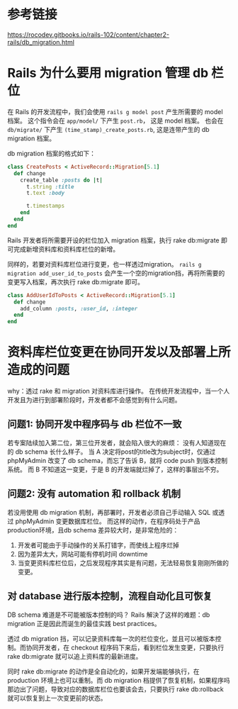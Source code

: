 # 参考链接
https://rocodev.gitbooks.io/rails-102/content/chapter2-rails/db_migration.html

# Rails 为什么要用 migration 管理 db 栏位
在 Rails 的开发流程中，我们会使用 `rails g model post` 产生所需要的 model 档案。
这个指令会在 `app/model/` 下产生 `post.rb`， 这是 model 档案。
也会在 `db/migrate/` 下产生 `(time_stamp)_create_posts.rb`, 这是连带产生的 db migration 档案。

db migration 档案的格式如下：

```ruby
class CreatePosts < ActiveRecord::Migration[5.1]
  def change
    create_table :posts do |t|
      t.string :title
      t.text :body

      t.timestamps
    end
  end
end
```
Rails 开发者将所需要开设的栏位加入 migration 档案，执行 rake db:migrate 即可完成新增资料库和资料库栏位的新增。

同样的，若要对资料库栏位进行变更，也一样透过migration。
`rails g migration add_user_id_to_posts` 会产生一个空的migration挡，再将所需要的变更写入档案，再次执行 rake db:migrate 即可。

```ruby
class AddUserIdToPosts < ActiveRecord::Migration[5.1]
  def change
    add_column :posts, :user_id, :integer
  end
end
```

# 资料库栏位变更在协同开发以及部署上所造成的问题

why：透过 rake 和 migration 对资料库进行操作。
在传统开发流程中，当一个人开发且为进行到部署阶段时，开发者都不会感觉到有什么问题。

## 问题1: 协同开发中程序码与 db 栏位不一致
若专案陆续加入第二位，第三位开发者，就会陷入很大的麻烦：
没有人知道现在的 db schema 长什么样子。
当 A 决定将post的title改为subject时，仅通过 phpMyAdmin 改变了 db schema，而忘了告诉 B，就将 code push 到版本控制系统。
而 B 不知道这一变更，于是 B 的开发端就烂掉了，这样的事层出不穷。

## 问题2: 没有 automation 和 rollback 机制
若没用使用 db migration 机制，再部署时，开发者必须自己手动输入 SQL 或透过 phpMyAdmin 变更数据库栏位。
而这样的动作，在程序码处于产品production环境，且db schema 差异较大时，是非常危险的：
1. 开发者可能由于手动操作的关系打错字，而使线上程序烂掉
2. 因为差异太大，网站可能有停机时间 downtime
3. 当变更资料库栏位后，之后发现程序其实是有问题，无法轻易恢复刚刚所做的变更。

## 对 database 进行版本控制，流程自动化且可恢复
DB schema 难道是不可能被版本控制的吗？
Rails 解決了这样的难题：db migration 正是因此而诞生的最佳实践 best practices。

透过 db migration 挡，可以记录资料库每一次的栏位变化，並且可以被版本控制。而协同开发者，在 checkout 程序码下来后，看到栏位发生变更，只要执行 rake db:migrate 就可以追上资料库的最新进度。

同时 rake db:migrate 的动作是全自动化的，如果开发端能够执行，在 production 环境上也可以重制。而 db migration 档提供了恢复机制，如果程序吗那边出了问题，导致对应的数据库栏位也要该会去，只要执行 rake db:rollback 就可以恢复到上一次变更前的状态。

